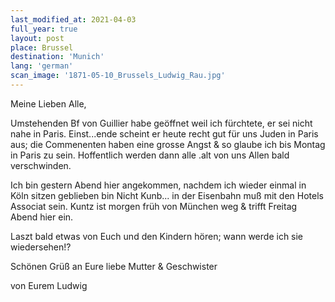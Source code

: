 ```yaml
---
last_modified_at: 2021-04-03
full_year: true
layout: post
place: Brussel
destination: 'Munich'
lang: 'german'
scan_image: '1871-05-10_Brussels_Ludwig_Rau.jpg'
---
```



Meine Lieben Alle,

Umstehenden Bf von Guillier habe geöffnet
weil ich fürchtete, er sei nicht nahe in Paris. Einst...ende
scheint er heute recht gut für uns Juden in Paris aus; die
Commenenten haben eine grosse Angst & so glaube ich
bis Montag in Paris zu sein. Hoffentlich werden dann
alle .alt von uns Allen bald verschwinden.

Ich bin gestern Abend hier angekommen,
nachdem ich wieder einmal in Köln sitzen geblieben bin
Nicht Kunb... in der Eisenbahn muß mit den Hotels
Associat sein. Kuntz ist morgen früh von München weg
& trifft Freitag Abend hier ein.

Laszt bald etwas von Euch und den
Kindern hören; wann werde ich sie wiedersehen!?

Schönen Grüß an Eure liebe Mutter & Geschwister



von Eurem Ludwig

